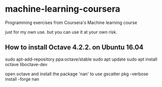 # machine-learning-coursera
Programming exercises from Coursera's Machine learning course

just for my own use. but you can use it at your own risk.


## How to install Octave 4.2.2. on Ubuntu 16.04
sudo apt-add-repository ppa:octave/stable
sudo apt update
sudo apt install octave liboctave-dev


open octave and install the package 'nan' to use gscatter
pkg -verbose install -forge nan

